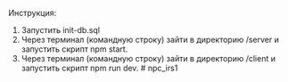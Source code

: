 Инструкция:

1. Запустить init-db.sql
2. Через терминал (командную строку) зайти в директорию /server и запустить скрипт npm start.
3. Через терминал (командную строку) зайти в директорию /client и запустить скрипт npm run dev.
#   n p c _ i r s 1  
 